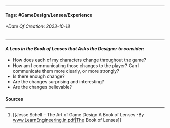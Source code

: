__________________________________________________________________________
#### **Tags:** #GameDesign/Lenses/Experience 
###### *Date Of Creation: 2023-10-18
__________________________________________________________________________

#### ***A Lens in the Book of Lenses that Asks the Designer to consider:***
- How does each of my characters change throughout the game?
- How am I communicating those changes to the player? Can I communicate them more clearly, or more strongly?
- Is there enough change?
- Are the changes surprising and interesting?
- Are the changes believable?
#### Sources
__________________________________________________________________________
1. [[Jesse Schell - The Art of Game Design A Book of Lenses -By www.LearnEngineering.in.pdf|The Book of Lenses]]